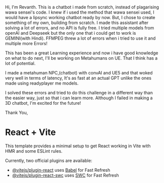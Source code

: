 Hi, I'm Revanth.
This is a chatbot i made from scratch, instead of plagarising wawa sensei's code. I knew if i used the method that wawa sensei used, I would have a lipsync working chatbot ready by now.
But, I chose to create something of my own, building from scratch.
I made this assistant after solving a lot of errors, and no API is fully free.
I tried multiple models from openAI and Deepseek but the only one that i could get to work is GEMINI(with Hindi).
FFMPEG threw a lot of errors when i tried to use it and multiple more Errors!

This has been a great Learning experience and now i have good knowledge on what to do next, I'll be working on Metahumans on UE. That I think has a lot of potential.

I made a metahuman NPC,(chatbot) with convAI and UE5 and that woked very well in terms of latency, It's as fast at an actual GPT unlike the ones made using readyplayer me models.

I solved these errors and tried to do this challenge in a different way than the easier way, just so that i can learn more.
Although I failed in making a 3D chatbot, I'm excited for the future!

Thank You,



# React + Vite

This template provides a minimal setup to get React working in Vite with HMR and some ESLint rules.

Currently, two official plugins are available:

- [@vitejs/plugin-react](https://github.com/vitejs/vite-plugin-react/blob/main/packages/plugin-react/README.md) uses [Babel](https://babeljs.io/) for Fast Refresh
- [@vitejs/plugin-react-swc](https://github.com/vitejs/vite-plugin-react-swc) uses [SWC](https://swc.rs/) for Fast Refresh
